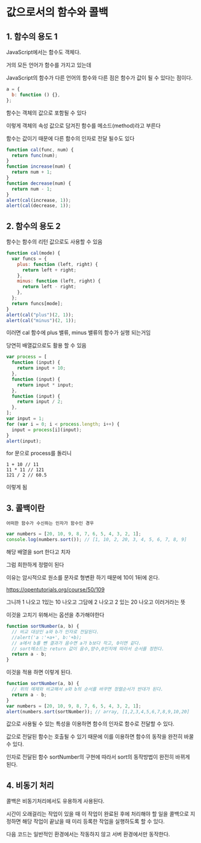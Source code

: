 # 값으로서의 함수와 콜백

## 1. 함수의 용도 1

JavaScript에서는 함수도 객체다.

거의 모든 언어가 함수를 가지고 있는데

JavaScript의 함수가 다른 언어의 함수와 다른 점은 함수가 값이 될 수 있다는 점이다.

```js
a = {
  b: function () {},
};
```

함수는 객체의 값으로 포함될 수 있다

이렇게 객체의 속성 값으로 담겨진 함수를 메소드(method)라고 부른다

함수는 값이기 때문에 다른 함수의 인자로 전달 될수도 있다

```js
function cal(func, num) {
  return func(num);
}
function increase(num) {
  return num + 1;
}
function decrease(num) {
  return num - 1;
}
alert(cal(increase, 1));
alert(cal(decrease, 1));
```

## 2. 함수의 용도 2

함수는 함수의 리턴 값으로도 사용할 수 있음

```js
function cal(mode) {
  var funcs = {
    plus: function (left, right) {
      return left + right;
    },
    minus: function (left, right) {
      return left - right;
    },
  };
  return funcs[mode];
}
alert(cal("plus")(2, 1));
alert(cal("minus")(2, 1));
```

이러면 cal 함수에 plus 밸류, minus 밸류의 함수가 실행 되는거임

당연히 배열값으로도 활용 할 수 있음

```js
var process = [
  function (input) {
    return input + 10;
  },
  function (input) {
    return input * input;
  },
  function (input) {
    return input / 2;
  },
];
var input = 1;
for (var i = 0; i < process.length; i++) {
  input = process[i](input);
}
alert(input);
```

for 문으로 process를 돌리니

```
1 + 10 // 11
11 * 11 // 121
121 / 2 // 60.5
```

이렇게 됨

## 3. 콜백이란

    어떠한 함수가 수신하는 인자가 함수인 경우

```js
var numbers = [20, 10, 9, 8, 7, 6, 5, 4, 3, 2, 1];
console.log(numbers.sort()); // [1, 10, 2, 20, 3, 4, 5, 6, 7, 8, 9]
```

해당 배열을 sort 한다고 치자

그럼 희한하게 정렬이 된다

이유는 암시적으로 원소를 문자로 형변환 하기 때문에 10이 1뒤에 온다.

https://opentutorials.org/course/50/109

그니까 1 나오고 1있는 10 나오고 그담에 2 나오고 2 있는 20 나오고 이러거라는 뜻

이것을 고치기 위해서는 옵션을 추가해야한다

```js
function sortNumber(a, b) {
  // 비교 대상인 a와 b가 인자로 전달된다.
  //alert('a :'+a+', b:'+b);
  // a에서 b를 뺀 결과가 음수면 a가 b보다 작고, 0이면 같다.
  // sort메소드는 return 값이 음수,양수,0인지에 따라서 순서를 정한다.
  return a - b;
}
```

이것을 적용 하면 이렇게 된다.

```js
function sortNumber(a, b) {
  // 위의 예제와 비교해서 a와 b의 순서를 바꾸면 정렬순서가 반대가 된다.
  return a - b;
}
var numbers = [20, 10, 9, 8, 7, 6, 5, 4, 3, 2, 1];
alert(numbers.sort(sortNumber)); // array, [1,2,3,4,5,6,7,8,9,10,20]
```

값으로 사용될 수 있는 특성을 이용하면 함수의 인자로 함수로 전달할 수 있다.

값으로 전달된 함수는 호출될 수 있기 때문에 이를 이용하면 함수의 동작을 완전히 바꿀 수 있다.

인자로 전달된 함수 sortNumber의 구현에 따라서 sort의 동작방법이 완전히 바뀌게 된다.

## 4. 비동기 처리

콜백은 비동기처리에서도 유용하게 사용된다.

시간이 오래걸리는 작업이 있을 때 이 작업이 완료된 후에 처리해야 할 일을 콜백으로 지정하면 해당 작업이 끝났을 때 미리 등록한 작업을 실행하도록 할 수 있다.

다음 코드는 일반적인 환경에서는 작동하지 않고 서버 환경에서만 동작한다.
